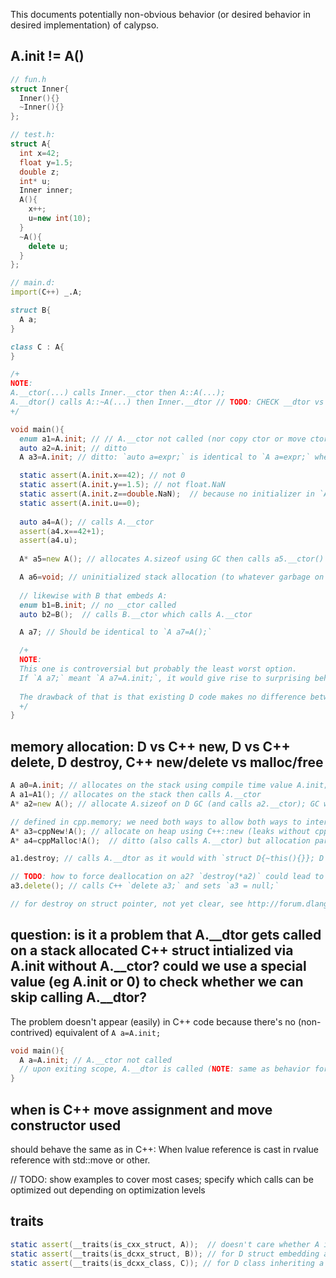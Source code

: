This documents potentially non-obvious behavior (or desired behavior in desired implementation) of calypso.

## A.init != A()

```C++
// fun.h
struct Inner{
  Inner(){}
  ~Inner(){}
};

// test.h:
struct A{
  int x=42;
  float y=1.5;
  double z;
  int* u;
  Inner inner;
  A(){
    x++;
    u=new int(10);
  }
  ~A(){
    delete u;
  }
};
```

```d
// main.d:
import(C++) _.A;

struct B{
  A a;
}

class C : A{
}

/+
NOTE:
A.__ctor(...) calls Inner.__ctor then A::A(...);
A.__dtor() calls A::~A(...) then Inner.__dtor // TODO: CHECK __dtor vs __xdtor etc
+/

void main(){
  enum a1=A.init; // // A.__ctor not called (nor copy ctor or move ctor), just A.init which is known at compile time
  auto a2=A.init; // ditto
  A a3=A.init; // ditto: `auto a=expr;` is identical to `A a=expr;` when typeof(expr)=A; in particular, should be callable at CTFE.

  static assert(A.init.x==42); // not 0
  static assert(A.init.y==1.5); // not float.NaN
  static assert(A.init.z==double.NaN);  // because no initializer in `A.z`
  static assert(A.init.u==0);
  
  auto a4=A(); // calls A.__ctor
  assert(a4.x==42+1);
  assert(a4.u);
  
  A* a5=new A(); // allocates A.sizeof using GC then calls a5.__ctor()

  A a6=void; // uninitialized stack allocation (to whatever garbage on the stack)
  
  // likewise with B that embeds A:
  enum b1=B.init; // no __ctor called
  auto b2=B();  // calls B.__ctor which calls A.__ctor

  A a7; // Should be identical to `A a7=A();`

  /+
  NOTE:
  This one is controversial but probably the least worst option.
  If `A a7;` meant `A a7=A.init;`, it would give rise to surprising behavior, different from what one would expect using C++ type A; the constructor would not be called but the destructor A::~A() would be, leading to potential memory corruption if `~A()` deallocates things allocated in `A::A()`.
  
  The drawback of that is that existing D code makes no difference between `D d=D.init; D d=D(); D d;` ; so if we use existing D code with a C++ type `A` it could lead to different behavior depending on which variant the code uses. It could also lead to compile errors if an expression is expected to be known at CT, depending on which variant is used.
  +/
}
```

## memory allocation: D vs C++ new, D vs C++ delete, D destroy, C++ new/delete vs malloc/free
```d
A a0=A.init; // allocates on the stack using compile time value A.init;
A a1=A1(); // allocates on the stack then calls A.__ctor
A* a2=new A(); // allocate A.sizeof on D GC (and calls a2.__ctor); GC will call a2.__dtor and deallocate A.sizeof (if/when collection happens) so nothing to do in user code

// defined in cpp.memory; we need both ways to allow both ways to interface with C++ libraries that expect allocation was done with malloc vs new
A* a3=cppNew!A(); // allocate on heap using C++::new (leaks without cppDelete(a3))
A* a4=cppMalloc!A();  // ditto (also calls A.__ctor) but allocation part is done with malloc; (leaks without cppFree(a3))

a1.destroy; // calls A.__dtor as it would with `struct D{~this(){}}; D d; d.destroy;` and memcpy A.init in a1; NOTE: when a1 goes out of scope, it'll call `A.__dtor` again, potentially causing memory corruption (but same situation with standard D structs today)

// TODO: how to force deallocation on a2? `destroy(*a2)` could lead to doubly calling A.__dtor when GC collects a2
a3.delete(); // calls C++ `delete a3;` and sets `a3 = null;`

// for destroy on struct pointer, not yet clear, see http://forum.dlang.org/thread/uplymqtaxubgkxwzacrz@forum.dlang.org Calling destroy on struct pointer; should be consistent with how D treats struct pointers
```

## question: is it a problem that A.__dtor gets called on a stack allocated C++ struct intialized via A.init without A.__ctor? could we use a special value (eg A.init or 0) to check whether we can skip calling A.__dtor?
The problem doesn't appear (easily) in C++ code because there's no (non-contrived) equivalent of `A a=A.init;`
```d
void main(){
  A a=A.init; // A.__ctor not called
  // upon exiting scope, A.__dtor is called (NOTE: same as behavior for D structs)
}
```

## when is C++ move assignment and move constructor used
should behave the same as in C++:
When lvalue reference is cast in rvalue reference with std::move or other.

// TODO: show examples to cover most cases; specify which calls can be optimized out depending on optimization levels

## traits
```d
static assert(__traits(is_cxx_struct, A));  // doesn't care whether A is a C++ struct or class (almost same)
static assert(__traits(is_dcxx_struct, B)); // for D struct embedding a is_cxx_struct or is_dcxx_struct struct
static assert(__traits(is_dcxx_class, C)); // for D class inheriting a is_cxx_struct or is_dcxx_struct or is_dcxx_class
```

